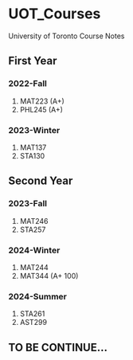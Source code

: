 # UOT_Courses
University of Toronto Course Notes

## First Year
### 2022-Fall
1. MAT223 (A+)
2. PHL245 (A+)

### 2023-Winter
1. MAT137
2. STA130

## Second Year
### 2023-Fall
1. MAT246
2. STA257

### 2024-Winter
1. MAT244
2. MAT344 (A+ 100)

### 2024-Summer
1. STA261
2. AST299

## TO BE CONTINUE...
